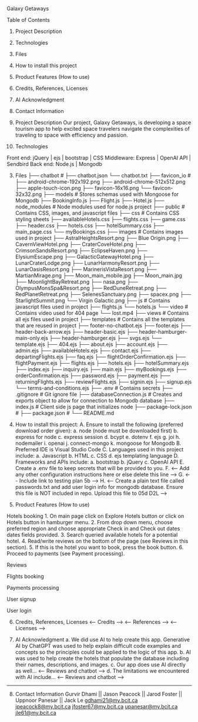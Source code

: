 Galaxy Getaways

Table of Contents
1. Project Description
2. Technologies
3. Files
4. How to install this project
5. Product Features (How to use)
6. Credits, References, Licenses 
7. AI Acknowledgment
8. Contact Information


1. Project Description
Our project, Galaxy Getaways, is developing a space tourism app  to help excited space travelers navigate the complexities of traveling to space with efficiency and passion.



2. Technologies

Front end: 			    jQuery | ejs | bootstrap | CSS
Middleware: 			Express | OpenAI API | Sendbird
Back end: 			    Node.js | Mongodb


3. Files
├── chatbot												#
	├── chatbot.json
	└── chatbot.txt
├── favicon_io											#
	├── android-chrome-192x192.png
	├── android-chrome-512x512.png
	├── apple-touch-icon.png
	├── favicon-16x16.png
	└── favicon-32x32.png
├── models												# Stores schemas used with Mongoose for Mongodb
	├── BookingInfo.js
	├── Flight.js
	├── Hotel.js
├── node_modules										# Node modules used for node.js project
├── public												# Contains CSS, images, and javascript files
	├── css 					                        # Contains CSS styling sheets 
		├── availableHotels.css
		├── flights.css
		├── game.css
		├── header.css
		├── hotels.css
		├── hotelSummary.css
		├── main_page.css
		└── myBookings.css 
	├── images 					                        # Contains images used in project
		├── AstralHeightsResort.png
		├── Blue Origin.png
		├── CavernViewHotel.png
		├── CraterCoveHotel.png
		├── CrimsonSandsResort.png
		├── EclipseHaven.png
		├── ElysiumEscape.png
		├── GalacticGatewayHotel.png
		├── LunarCraterLodge.png
		├── LunarHarmonyResort.png 
		├── LunarOasisResort.png
		├── MarinerisVistaResort.png
		├── MartianMirage.png
		├── Moon_main_mobile.jpg
		├── Moon_main.jpg
		├── MoonlightBayRetreat.png
		├── nasa.png
		├── OlympusMonsSpa&Resort.png
		├── RedDuneRetreat.png
		├── RedPlanetRetreat.png
		├── SelenesSanctuary.png
		├── spacex.png
		├── StarlightSummit.png
		└── Virgin Galactic.png
	├── js 						                        # Contains javascript files used in project
		├── flights.js
		└── hotels.js
	└── video 					                        # Contains video used for 404 page
		└── lost.mp4
├── views												# Contains all ejs files used in project
	├── templates 					                    # Contains all the templates that are reused in project
		├── footer-no-chatbot.ejs
		├── footer.ejs
		├── header-back-arrow.ejs
		├── header-basic.ejs
		├── header-hamburger-main-only.ejs
		├── header-hamburger.ejs
		├── svgs.ejs
		└── template.ejs
	├── 404.ejs
	├── about.ejs
	├── account.ejs
	├── admin.ejs
	├── availableHotels.ejs
	├── contact.ejs
	├── departingFlights.ejs
	├── faq.ejs
	├── flightOrderConfirmation.ejs
	├── flightPayment.ejs
	├── flights.ejs
	├── hotels.ejs
	├── hotelSummary.ejs
	├── index.ejs
	├── inquiry.ejs
	├── main.ejs
	├── myBookings.ejs
	├── orderConfirmation.ejs
	├── password.ejs
	├── payment.ejs
	├── returningFlights.ejs
	├── reviewFlights.ejs
	├── signin.ejs
	├── signup.ejs
	└── terms-and-conditions.ejs
├── .env												# Contains secrets
├── .gitignore               							# Git ignore file
├── databaseConnection.js								# Creates and exports object to allow for connection to Mongodb database
├── index.js               								# Client side js page that initializes node
├── package-lock.json									# 
├── package.json										#
└── README.md

4. How to install this project:
A. Ensure to install the following (preferred download order given):
	a. node (node must be downloaded first) 
	b. express for node
	c. express session
	d. bcypt
	e. dotenv
	f. ejs
	g. joi
	h. nodemailer
	i. openai
	j. connect-mongo
	k. mongoose for Mongodb
B. Preferred IDE is Visual Studio Code
C. Languages used in this project include:
	a. Javascript
	b. HTML
	c. CSS
	d. ejs templating language
D. Frameworks and APIs include:
	a. bootstrap
	b. jQuery
	c. OpenAI API
E. Create a .env file to keep secrets that will be provided to you.
F. <-- Add any other configuration instructions here or else delete this line -->
G. <-- Include link to testing plan 5b -->
H. <-- Create a plain text file called passwords.txt and add user login info
	for mongodb database. Ensure this file is NOT included in repo. Upload this
	file to 05d D2L -->


5. Product Features (How to use)

Hotels booking
    1. On main page click on Explore Hotels button or click on Hotels button in hamburger menu.
    2. From drop down menu, choose preferred region and choose appropriate Check in and Check out dates
        dates fields provided.
    3. Search queried available hotels for a potential hotel.
    4. Read/write reviews on the bottom of the page (see Reviews in this section).
    5. If this is the hotel you want to book, press the book button.
    6. Proceed to payments (see Payment processing).

Reviews

Flights booking

Payments processing

User signup

User login
	

6. Credits, References, Licenses 
<-- Credits -->
<-- References -->
<-- Licenses -->

7. AI Acknowledgment
    a. We did use AI to help create this app. Generative AI by ChatGPT was used to help
        explain difficult code examples and concepts so the principles could be 
        applied to the logic of this app.
    b. AI was used to help create the hotels that populate the database including their
        names, descriptions, and images.
    c. Our app does use AI directly as well... <-- Reviews and chatbot -->
    d. The limitations we encountered with AI include... <-- Reviews and chatbot -->

------------------------------------------------------------------------------------------------------------------------------------------------
8. Contact Information
Gurvir Dhami        ||      Jason Peacock       ||      Jarod Foster        ||      Uppnoor Panesar     ||      Jack Le
gdhami21@my.bcit.ca         jpeacock8@my.bcit.ca            jfoster67@my.bcit.ca            upanesar@my.bcit.ca            jle61@my.bcit.ca

